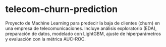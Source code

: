 # telecom-churn-prediction
Proyecto de Machine Learning para predecir la baja de clientes (churn) en una empresa de telecomunicaciones. Incluye análisis exploratorio (EDA), preparación de datos, modelado con LightGBM, ajuste de hiperparámetros y evaluación con la métrica AUC-ROC.
